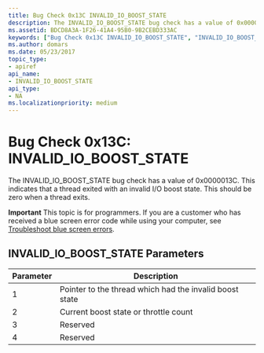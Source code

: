 ```yaml
---
title: Bug Check 0x13C INVALID_IO_BOOST_STATE
description: The INVALID_IO_BOOST_STATE bug check has a value of 0x0000013C. This indicates that a thread exited with an invalid I/O boost state. This should be zero when a thread exits.
ms.assetid: BDCD8A3A-1F26-41A4-95B0-9B2CEBD333AC
keywords: ["Bug Check 0x13C INVALID_IO_BOOST_STATE", "INVALID_IO_BOOST_STATE"]
ms.author: domars
ms.date: 05/23/2017
topic_type:
- apiref
api_name:
- INVALID_IO_BOOST_STATE
api_type:
- NA
ms.localizationpriority: medium
---
```


# Bug Check 0x13C: INVALID\_IO\_BOOST\_STATE


The INVALID\_IO\_BOOST\_STATE bug check has a value of 0x0000013C. This indicates that a thread exited with an invalid I/O boost state. This should be zero when a thread exits.

**Important** This topic is for programmers. If you are a customer who has received a blue screen error code while using your computer, see [Troubleshoot blue screen errors](http://windows.microsoft.com/windows-10/troubleshoot-blue-screen-errors).

## INVALID\_IO\_BOOST\_STATE Parameters


| Parameter | Description                                             |
|-----------|---------------------------------------------------------|
| 1         | Pointer to the thread which had the invalid boost state |
| 2         | Current boost state or throttle count                   |
| 3         | Reserved                                                |
| 4         | Reserved                                                |

 

 

 




